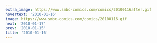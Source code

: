 ```yaml
---
extra_image: https://www.smbc-comics.com/comics/20100116after.gif
hovertext: '2010-01-16'
image: https://www.smbc-comics.com/comics/20100116.gif
next: '2010-01-17'
prev: '2010-01-15'
title: '2010-01-16'
---
```

